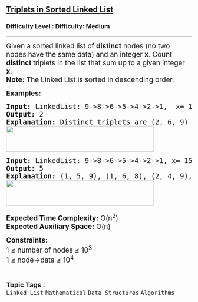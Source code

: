 <h2><a href="https://www.geeksforgeeks.org/problems/count-triplets--141631/1?page=3&category=Linked%20List&status=unsolved&sortBy=submissions">Triplets in Sorted Linked List</a></h2><h3>Difficulty Level : Difficulty: Medium</h3><hr><div class="problems_problem_content__Xm_eO"><p><span style="font-size: 14pt;">Given a sorted linked list&nbsp;of <strong>distinct</strong> nodes (no two nodes have the same data) and an integer <strong>x</strong>. Count <strong>distinct </strong>triplets in the list that sum up to a given integer <strong>x</strong>.<br><strong>Note:</strong> The Linked List is sorted in descending order.</span></p>
<p><span style="font-size: 14pt;"><strong>Examples:</strong></span></p>
<pre><span style="font-size: 14pt;"><strong>Input: </strong>LinkedList: 9-&gt;8-&gt;6-&gt;5-&gt;4-&gt;2-&gt;1,  x= 17
<strong>Output:</strong> 2
<strong>Explanation:</strong> Distinct triplets are (2, 6, 9) and (4, 5, 8) which have sum equal to x i.e 17.<br><img src="https://media.geeksforgeeks.org/img-practice/prod/addEditProblem/706071/Web/Other/blobid0_1722172011.png" width="400" height="70"><br></span></pre>
<pre><span style="font-size: 14pt;"><strong>Input: </strong>LinkedList: 9-&gt;8-&gt;6-&gt;5-&gt;4-&gt;2-&gt;1, x= 15</span><br><span style="font-size: 14pt;"><strong>Output:</strong> 5
<strong>Explanation:</strong> (1, 5, 9), (1, 6, 8), (2, 4, 9), (2, 5, 8), (4, 5, 6) are the distinct triplets<br><img src="https://media.geeksforgeeks.org/img-practice/prod/addEditProblem/706071/Web/Other/blobid2_1722172048.png" width="400" height="70"> </span></pre>
<p><span style="font-size: 14pt;"><strong>Expected Time Complexity:</strong> O(n<sup>2</sup>)<br><strong>Expected Auxiliary Space:</strong> O(n)</span></p>
<p><span style="font-size: 14pt;"><strong>Constraints:</strong><br>1 ≤ number of nodes ≤ 10<sup>3</sup>&nbsp;<br>1 ≤ node-&gt;data ≤ 10<sup>4</sup></span></p></div><br><p><span style=font-size:18px><strong>Topic Tags : </strong><br><code>Linked List</code>&nbsp;<code>Mathematical</code>&nbsp;<code>Data Structures</code>&nbsp;<code>Algorithms</code>&nbsp;